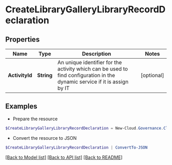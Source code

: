 # CreateLibraryGalleryLibraryRecordDeclaration
## Properties

Name | Type | Description | Notes
------------ | ------------- | ------------- | -------------
**ActivityId** | **String** | An unique identifier for the activity which can be used to find configuration in the dynamic service if it is assign by IT | [optional] 

## Examples

- Prepare the resource
```powershell
$CreateLibraryGalleryLibraryRecordDeclaration = New-Cloud.Governance.ClientCreateLibraryGalleryLibraryRecordDeclaration  -ActivityId null
```

- Convert the resource to JSON
```powershell
$CreateLibraryGalleryLibraryRecordDeclaration | ConvertTo-JSON
```

[[Back to Model list]](../README.md#documentation-for-models) [[Back to API list]](../README.md#documentation-for-api-endpoints) [[Back to README]](../README.md)

